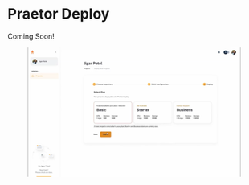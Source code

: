 # Praetor Deploy

Coming Soon!&#x20;

<figure><img src="../../.gitbook/assets/Screen Shot 2022-09-02 at 5.30.11 PM.png" alt=""><figcaption></figcaption></figure>
